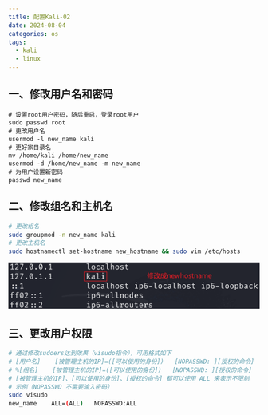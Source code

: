 ```yaml
---
title: 配置Kali-02
date: 2024-08-04
categories: os
tags:
  - kali
  - linux
---
```

## 一、修改用户名和密码

```shell
# 设置root用户密码，随后重启，登录root用户
sudo passwd root
# 更改用户名
usermod -l new_name kali
# 更好家目录名
mv /home/kali /home/new_name
usermod -d /home/new_name -m new_name
# 为用户设置新密码
passwd new_name
```

## 二、修改组名和主机名
```bash
# 更改组名
sudo groupmod -n new_name kali
# 更改主机名
sudo hostnamectl set-hostname new_hostname && sudo vim /etc/hosts
```
![](img/note/navigation/kali/hosts.png)

## 三、更改用户权限
```bash
# 通过修改sudoers达到效果（visudo指令），可用格式如下
# [用户名]    [被管理主机的IP]=([可以使用的身份])   [NOPASSWD: ][授权的命令]
# %[组名]    [被管理主机的IP]=([可以使用的身份])   [NOPASSWD: ][授权的命令]
# [被管理主机的IP]、[可以使用的身份]、[授权的命令] 都可以使用 ALL 来表示不限制
# 示例（NOPASSWD 不需要输入密码）
sudo visudo
new_name    ALL=(ALL)   NOPASSWD:ALL
```